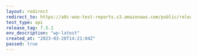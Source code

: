 ```yaml
---
layout: redirect
redirect_to: https://a8c-woo-test-reports.s3.amazonaws.com/public/release/7.5.1/wp-latest/api/index.html
test_type: api
release_tag: 7.5.1
env_description: "wp-latest"
created_at: "2023-03-20T14:21:04Z"
passed: true
---
```

